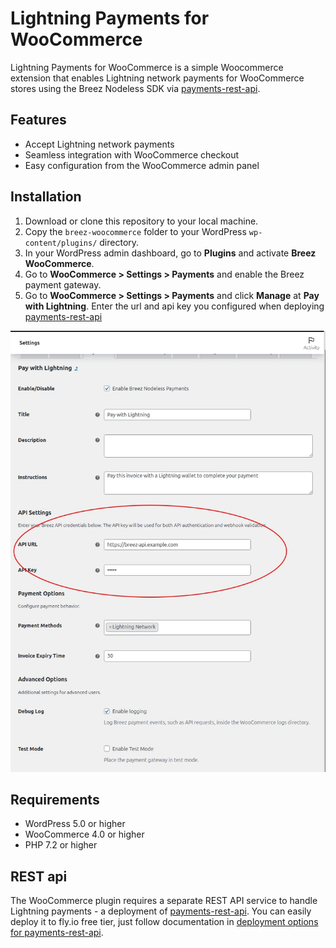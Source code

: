 # Lightning Payments for WooCommerce
Lightning Payments for WooCommerce is a simple Woocommerce extension that enables Lightning network payments for WooCommerce stores using the Breez Nodeless SDK via [payments-rest-api](https://github.com/breez/payments-rest-api).

## Features
- Accept Lightning network payments
- Seamless integration with WooCommerce checkout
- Easy configuration from the WooCommerce admin panel

## Installation
1. Download or clone this repository to your local machine.
2. Copy the `breez-woocommerce` folder to your WordPress `wp-content/plugins/` directory.
3. In your WordPress admin dashboard, go to **Plugins** and activate **Breez WooCommerce**.
4. Go to **WooCommerce > Settings > Payments** and enable the Breez payment gateway.
5. Go to **WooCommerce > Settings > Payments** and click **Manage** at **Pay with Lightning**. Enter the url and api key you configured when deploying [payments-rest-api](https://github.com/breez/payments-rest-api)

   
![plugin-settings](./docs/plugin-settings.jpg)


## Requirements
- WordPress 5.0 or higher
- WooCommerce 4.0 or higher
- PHP 7.2 or higher

## REST api

The WooCommerce plugin requires a separate REST API service to handle Lightning payments - a deployment of [payments-rest-api](https://github.com/breez/payments-rest-api). You can easily deploy it to fly.io free tier, just follow documentation in [deployment options for payments-rest-api](https://github.com/breez/payments-rest-api/tree/main?tab=readme-ov-file#deployment-options).
